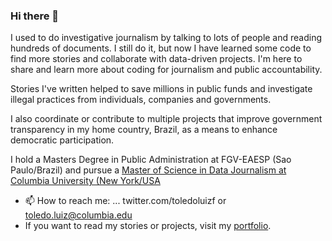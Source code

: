 ### Hi there 👋

I used to do investigative journalism by talking to lots of people and reading hundreds of documents. I still do it, but now I have learned some code to find more stories and collaborate with data-driven projects. I'm here to share and learn more about coding for journalism and public accountability.

Stories I've written helped to save millions in public funds and investigate illegal practices from individuals, companies and governments.

 I also coordinate or contribute to multiple projects that improve government transparency in my home country, Brazil, as a means to enhance democratic participation.

I hold a Masters Degree in Public Administration at FGV-EAESP (Sao Paulo/Brazil) and pursue a [Master of Science in Data Journalism at Columbia University (New York/USA](https://journalism.columbia.edu/ms-data-journalism)

- 📫 How to reach me: ... twitter.com/toledoluizf or toledo.luiz@columbia.edu
- If you want to read my stories or projects, visit my [portfolio](https://www.luizftoledo.com/).
